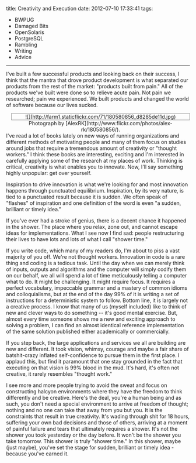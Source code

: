 title: Creativity and Execution
date: 2012-07-10 17:33:41
tags: 
- BWPUG
- Damaged Bits
- OpenSolaris
- PostgreSQL
- Rambling
- Writing
- Advice
---

I've built a few successful products and looking back on their success, I think that the mantra that drove product development is what separated our products from the rest of the market: "products built from pain." All of the products we've built were done so to relieve acute pain. Not pain we researched; pain we experienced.  We built products and changed the world of software because our lives sucked.

<div style="float:right; margin-left: 1em; text-align:center">
<div style="border: 1px solid #888">
![](http://farm1.staticflickr.com/71/180580856_d8285de11d.jpg)
</div>
Photograph by [AlexRK](http://www.flickr.com/photos/alex-rk/180580856/).
</div>

I've read a lot of books lately on new ways of running organizations and different methods of motivating people and many of them focus on studies around jobs that require a tremendous amount of creativity or "thought workers."  I think these books are interesting, exciting and I'm interested in carefully applying some of the research at my places of work. Thinking is critical, creativity is what enables you to innovate. Now, I'll say something highly unpopular: get over yourself.

Inspiration to drive innovation is what we're looking for and most innovation happens through punctuated equilibrium.  Inspiration, by its very nature, is tied to a punctuated result because it is sudden. We often speak of "flashes" of inspiration and one definition of the word is even "a sudden, brilliant or timely idea."

If you've ever had a stroke of genius, there is a decent chance it happened in the shower.  The place where you relax, zone out, and cannot escape ideas for implementations.  What I see now I find sad: people restructuring their lives to have lots and lots of what I call "shower time."

If you write code, which many of my readers do, I'm about to piss a vast majority of you off.  We're not thought workers.  Innovation in code is a rare thing and coding is a tedious task.  Until the day when we can merely think of inputs, outputs and algorithms and the computer will simply codify them on our behalf, we all will spend a lot of time meticulously telling a computer what to do.  It might be challenging. It might require focus. It requires a perfect vocabulary, impeccable grammar and a mastery of common idioms and colloquialisms, but at the end of the day 99% of it is writing a set of instructions for a deterministic system to follow. Bottom line, it is largely not a creative process.  I know that many of us (myself included) like to think of new and clever ways to do something -- it's good mental exercise.  But, almost every time someone shows me a new and exciting approach to solving a problem, I can find an almost identical reference implementation of the same solution published either academically or commercially.

If you step back, the large applications and services we all are building are new and different. It took vision, whimsy, courage and maybe a fair share of batshit-crazy inflated self-confidence to pursue them in the first place.  I applaud this, but find it paramount that one stay grounded in the fact that executing on that vision is 99% blood in the mud. It's hard, it's often not creative, it rarely resembles "thought work."

I see more and more people trying to avoid the sweat and focus on constructing halcyon environments where they have the freedom to think differently and be creative. Here's the deal, you're a human being and as such, you don't need a special environment to arrive at freedom of thought; nothing and no one can take that away from you but you. It is the constraints that result in true creativity.  It's wading through shit for 18 hours, suffering your own bad decisions and those of others, arriving at a moment of painful failure and tears that ultimately requires a shower. It's not the shower you took yesterday or the day before. It won't be the shower you take tomorrow.  This shower is truly "shower time." In this shower, maybe (just maybe), you've set the stage for sudden, brilliant or timely idea - because you've earned it.
